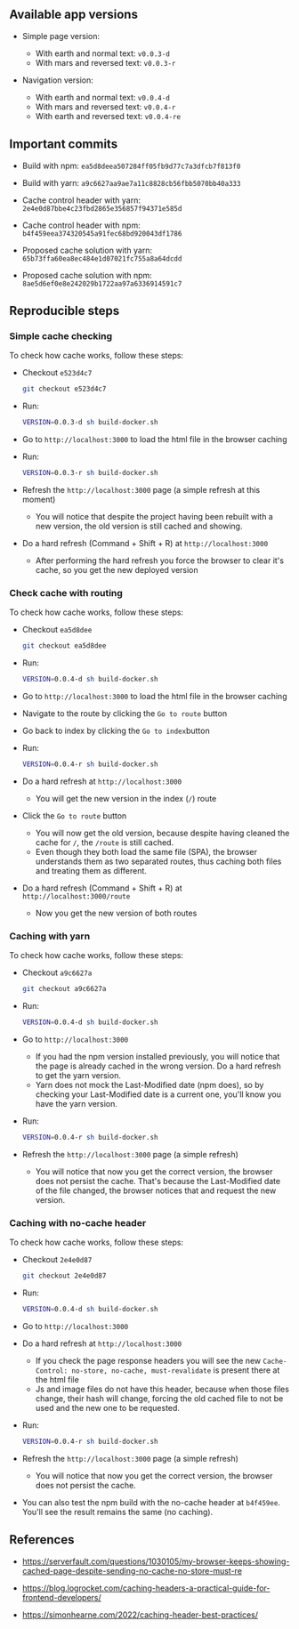 ## Available app versions

- Simple page version:

  - With earth and normal text: `v0.0.3-d`
  - With mars and reversed text: `v0.0.3-r`

- Navigation version:

  - With earth and normal text: `v0.0.4-d`
  - With mars and reversed text: `v0.0.4-r`
  - With earth and reversed text: `v0.0.4-re`

## Important commits

- Build with npm: `ea5d8deea507284ff05fb9d77c7a3dfcb7f813f0`

- Build with yarn: `a9c6627aa9ae7a11c8828cb56fbb5070bb40a333`

- Cache control header with yarn: `2e4e0d87bbe4c23fbd2865e356857f94371e585d`

- Cache control header with npm: `b4f459eea374320545a91fec68bd920043df1786`

- Proposed cache solution with yarn: `65b73ffa60ea8ec484e1d07021fc755a8a64dcdd`

- Proposed cache solution with npm: `8ae5d6ef0e8e242029b1722aa97a6336914591c7`

## Reproducible steps

### Simple cache checking

To check how cache works, follow these steps:

- Checkout `e523d4c7`

  ```bash
  git checkout e523d4c7
  ```

- Run:

  ```bash
  VERSION=0.0.3-d sh build-docker.sh
  ```

- Go to `http://localhost:3000` to load the html file in the browser caching

- Run:

  ```bash
  VERSION=0.0.3-r sh build-docker.sh
  ```

- Refresh the `http://localhost:3000` page (a simple refresh at this moment)

  - You will notice that despite the project having been rebuilt with a new version, the old version is still cached and showing.

- Do a hard refresh (Command + Shift + R) at `http://localhost:3000`
  - After performing the hard refresh you force the browser to clear it's cache, so you get the new deployed version

### Check cache with routing

To check how cache works, follow these steps:

- Checkout `ea5d8dee`

  ```bash
  git checkout ea5d8dee
  ```

- Run:

  ```bash
  VERSION=0.0.4-d sh build-docker.sh
  ```

- Go to `http://localhost:3000` to load the html file in the browser caching

- Navigate to the route by clicking the `Go to route` button

- Go back to index by clicking the `Go to index`button

- Run:

  ```bash
  VERSION=0.0.4-r sh build-docker.sh
  ```

- Do a hard refresh at `http://localhost:3000`

  - You will get the new version in the index (`/`) route

- Click the `Go to route` button

  - You will now get the old version, because despite having cleaned the cache for `/`, the `/route` is still cached.
  - Even though they both load the same file (SPA), the browser understands them as two separated routes, thus caching both files and treating them as different.

- Do a hard refresh (Command + Shift + R) at `http://localhost:3000/route`
  - Now you get the new version of both routes

### Caching with yarn

To check how cache works, follow these steps:

- Checkout `a9c6627a`

  ```bash
  git checkout a9c6627a
  ```

- Run:

  ```bash
  VERSION=0.0.4-d sh build-docker.sh
  ```

- Go to `http://localhost:3000`

  - If you had the npm version installed previously, you will notice that the page is already cached in the wrong version. Do a hard refresh to get the yarn version.
  - Yarn does not mock the Last-Modified date (npm does), so by checking your Last-Modified date is a current one, you'll know you have the yarn version.

- Run:

  ```bash
  VERSION=0.0.4-r sh build-docker.sh
  ```

- Refresh the `http://localhost:3000` page (a simple refresh)

  - You will notice that now you get the correct version, the browser does not persist the cache. That's because the Last-Modified date of the file changed, the browser notices that and request the new version.

### Caching with no-cache header

To check how cache works, follow these steps:

- Checkout `2e4e0d87`

  ```bash
  git checkout 2e4e0d87
  ```

- Run:

  ```bash
  VERSION=0.0.4-d sh build-docker.sh
  ```

- Go to `http://localhost:3000`

- Do a hard refresh at `http://localhost:3000`

  - If you check the page response headers you will see the new `Cache-Control: no-store, no-cache, must-revalidate` is present there at the html file
  - Js and image files do not have this header, because when those files change, their hash will change, forcing the old cached file to not be used and the new one to be requested.

- Run:

  ```bash
  VERSION=0.0.4-r sh build-docker.sh
  ```

- Refresh the `http://localhost:3000` page (a simple refresh)

  - You will notice that now you get the correct version, the browser does not persist the cache.

- You can also test the npm build with the no-cache header at `b4f459ee`. You'll see the result remains the same (no caching).

## References

- https://serverfault.com/questions/1030105/my-browser-keeps-showing-cached-page-despite-sending-no-cache-no-store-must-re

- https://blog.logrocket.com/caching-headers-a-practical-guide-for-frontend-developers/

- https://simonhearne.com/2022/caching-header-best-practices/
